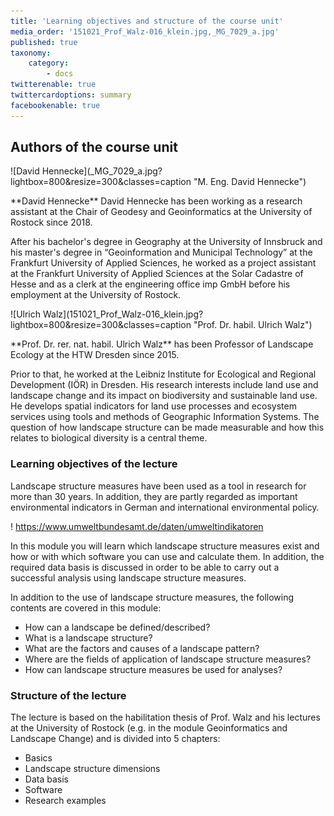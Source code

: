 ```yaml
---
title: 'Learning objectives and structure of the course unit'
media_order: '151021_Prof_Walz-016_klein.jpg,_MG_7029_a.jpg'
published: true
taxonomy:
    category:
        - docs
twitterenable: true
twittercardoptions: summary
facebookenable: true
---
```


## Authors of the course unit
<div class="row align-items-center">
  <div class="col-sm-3" markdown="1">![David Hennecke](_MG_7029_a.jpg?lightbox=800&resize=300&classes=caption "M. Eng. David Hennecke")</div>
  <div class="col-sm-9">
    <p markdown="1">**David Hennecke** David Hennecke has been working as a research assistant at the Chair of Geodesy and Geoinformatics at the University of Rostock since 2018.</p>
    <p>After his bachelor's degree in Geography at the University of Innsbruck and his master's degree in “Geoinformation and Municipal Technology” at the Frankfurt University of Applied Sciences, he worked as a project assistant at the Frankfurt University of Applied Sciences at the Solar Cadastre of Hesse and as a clerk at the engineering office imp GmbH before his employment at the University of Rostock.</p>
  </div>
</div>

<div class="row align-items-center">
  <div class="col-sm-3" markdown="1">![Ulrich Walz](151021_Prof_Walz-016_klein.jpg?lightbox=800&resize=300&classes=caption "Prof. Dr. habil. Ulrich Walz")</div>
  <div class="col-sm-9">
    <p markdown="1">**Prof. Dr. rer. nat. habil. Ulrich Walz** has been Professor of Landscape Ecology at the HTW Dresden since 2015.</p>
    <p>Prior to that, he worked at the Leibniz Institute for Ecological and Regional Development (IÖR) in Dresden. His research interests include land use and landscape change and its impact on biodiversity and sustainable land use. He develops spatial indicators for land use processes and ecosystem services using tools and methods of Geographic Information Systems. The question of how landscape structure can be made measurable and how this relates to biological diversity is a central theme.</p>
  </div>
</div>

### Learning objectives of the lecture
Landscape structure measures have been used as a tool in research for more than 30 years. In addition, they are partly regarded as important environmental indicators in German and international environmental policy.

! https://www.umweltbundesamt.de/daten/umweltindikatoren

In this module you will learn which landscape structure measures exist and how or with which software you can use and calculate them. In addition, the required data basis is discussed in order to be able to carry out a successful analysis using landscape structure measures.

In addition to the use of landscape structure measures, the following contents are covered in this module:

* How can a landscape be defined/described?
* What is a landscape structure?
* What are the factors and causes of a landscape pattern?
* Where are the fields of application of landscape structure measures?
* How can landscape structure measures be used for analyses?

### Structure of the lecture
The lecture is based on the habilitation thesis of Prof. Walz and his lectures at the University of Rostock (e.g. in the module Geoinformatics and Landscape Change) and is divided into 5 chapters:

* Basics
* Landscape structure dimensions
* Data basis
* Software
* Research examples

